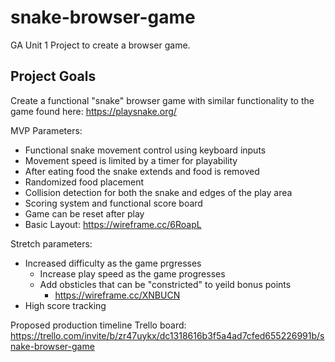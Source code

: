 # snake-browser-game
GA Unit 1 Project to create a browser game.

## Project Goals
Create a functional "snake" browser game with similar functionality to the game found here: https://playsnake.org/

MVP Parameters:
- Functional snake movement control using keyboard inputs
- Movement speed is limited by a timer for playability
- After eating food the snake extends and food is removed
- Randomized food placement
- Collision detection for both the snake and edges of the play area
- Scoring system and functional score board
- Game can be reset after play
- Basic Layout: https://wireframe.cc/6RoapL

Stretch parameters:
- Increased difficulty as the game prgresses
    - Increase play speed as the game progresses
    - Add obsticles that can be "constricted" to yeild bonus points
        - https://wireframe.cc/XNBUCN
- High score tracking



Proposed production timeline Trello board:
https://trello.com/invite/b/zr47uykx/dc1318616b3f5a4ad7cfed655226991b/snake-browser-game

